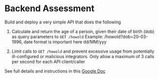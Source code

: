 # Backend Assessment

Build and deploy a very simple API that does the following

1.  Calculate and return the age of a person, given their date of birth (dob) as query parameters to `GET /howold`
    Example: /howold?dob=20-03-1996, date format is important here dd/MM/yyy

2.  Limit calls to `GET /howold` and prevent excessive usage from potentially ill-configured or malicious integrators. Only allow a maximum of 3 calls per second for each API client/caller

See full details and instructions in this [Google Doc](https://docs.google.com/document/d/1ma5vKz0j34gwI9WYrZddMM1ENlQddGOVFJ5qdSq2QlQ)
